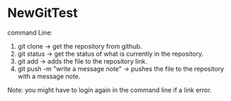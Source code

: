 # NewGitTest

command Line:

1. git clone -> get the repository from github.
2. git status -> get the status of what is currently in the repository.
3. git add -> adds the file to the repository link.
4. git push -m "write a message note" -> pushes the file to the repository with a message note.

Note: you might have to login again in the command line if a link error.
